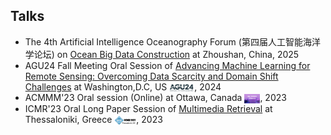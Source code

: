 <!-- ## Talks -->
<h2 id="talks">
  Talks
</h2>
<ul style="margin:0 0 5px;">
  <li>The 4th Artificial Intelligence Oceanography Forum (<span style="font-family: 'KaiTi', cursive;">第四届人工智能海洋学论坛</span>) on <u>Ocean Big Data Construction</u> at <span class="highlightone">Zhoushan, China</span>, 2025</li>
  <li>AGU24 Fall Meeting Oral Session of <u>Advancing Machine Learning for Remote Sensing: Overcoming Data Scarcity and Domain Shift Challenges</u> at <span class="highlightone">Washington,D.C, US</span> <img class="mini-img" src="images/agu24.png" style="vertical-align: middle;" alt="Logo" width="40">, 2024</li>
  <li>ACMMM'23 Oral session (Online) at <span class="highlightone">Ottawa, Canada</span> <img class="mini-img" src="images/mm23.png" style="vertical-align: middle;" alt="Logo" width="25">, 2023</li>
  <li>ICMR'23 Oral Long Paper Session of <u>Multimedia Retrieval</u> at <span class="highlightone">Thessaloniki, Greece</span> <img class="mini-img" src="images/icmr23.png" style="vertical-align: middle;" alt="Logo" width="35">, 2023</li>
</ul>
